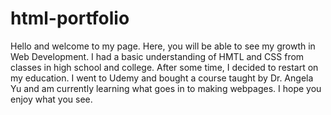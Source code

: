 # html-portfolio

Hello and welcome to my page. Here, you will be able to see my growth in Web Development. I had a basic understanding of HMTL and CSS from classes in high school and college. After some time, I decided to restart on my education. I went to Udemy and bought a course taught by Dr. Angela Yu and am currently learning what goes in to making webpages. I hope you enjoy what you see. 
